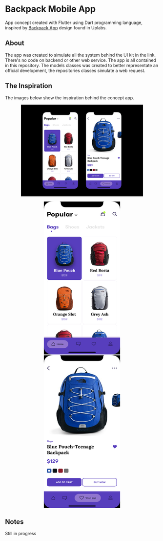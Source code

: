 # Backpack Mobile App

App concept created with Flutter using Dart programming language, inspired by [Backpack App](https://www.uplabs.com/posts/backpack-app-abe50ce8-1dfe-4c0b-9afb-9d81a49d4e58)
design found in Uplabs.

## About
The app was created to simulate all the system behind the UI kit in the link. There's no code on backend or other web service. The app is all contained in this repository. The models classes was created to better representate an official development, the repositories classes simulate a web request.

## The Inspiration
The images below show the inspiration behind the concept app.

<p align="center">
  <img height="300" src="https://github.com/jeremy02/flutter_back_app/blob/master/screenshots/preview_1.jpg">
</p>


<p align="center">
  <img height="500" width="250" src="screenshots/preview_2.png" hspace="20">

  <img height="500" width="250" src="screenshots/preview_3.png">
</p>

## Notes
Still in progress
